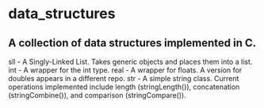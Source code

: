 # data_structures
A collection of data structures implemented in C.
--------------------------------------------------------------------------------
sll - A Singly-Linked List. Takes generic objects and places them into a list.
int - A wrapper for the int type.
real - A wrapper for floats. A version for doubles appears in a different repo.
str - A simple string class. Current operations implemented include length 
      (stringLength()), concatenation (stringCombine()), and comparison
      (stringCompare()).
